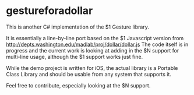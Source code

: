 # gestureforadollar
This is another C# implementation of the $1 Gesture library. 

It is essentially a line-by-line port based on the $1 Javascript version from http://depts.washington.edu/madlab/proj/dollar/dollar.js
The code itself is in progress and the current work is looking at adding in the $N support for multi-line usage, although the $1 support works just fine.

While the demo project is written for iOS, the actual library is a Portable Class Library and should be usable from any system that supports it. 

Feel free to contribute, especially looking at the $N support.  
